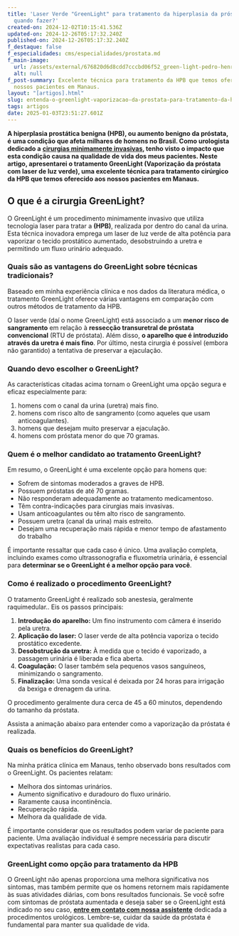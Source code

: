 ```yaml
---
title: 'Laser Verde "GreenLight" para tratamento da hiperplasia da próstata:
  quando fazer?'
created-on: 2024-12-02T10:15:41.536Z
updated-on: 2024-12-26T05:17:32.240Z
published-on: 2024-12-26T05:17:32.240Z
f_destaque: false
f_especialidades: cms/especialidades/prostata.md
f_main-image:
  url: /assets/external/676820d6d8cdd7cccbd06f52_green-light-pedro-henrique.jpg
  alt: null
f_post-summary: Excelente técnica para tratamento da HPB que temos oferecido aos
  nossos pacientes em Manaus.
layout: "[artigos].html"
slug: entenda-o-greenlight-vaporizacao-da-prostata-para-tratamento-da-hiperplasia-prostatica-benigna
tags: artigos
date: 2025-01-03T23:51:27.601Z
---
```

**A hiperplasia prostática benigna (HPB), ou aumento benigno da próstata, é uma condição que afeta milhares de homens no Brasil. Como urologista dedicado a** **[cirurgias minimamente invasivas](https://uroconsult.com.br/artigos/cirurgia-robotica-para-cancer-de-prostata-vantagens-e-desvantagens/), tenho visto o impacto que esta condição causa na qualidade de vida dos meus pacientes. Neste artigo, apresentarei o tratamento GreenLight (Vaporização da próstata com laser de luz verde), uma excelente técnica para tratamento cirúrgico da HPB que temos oferecido aos nossos pacientes em Manaus.**

## **O que é a cirurgia GreenLight?**

O GreenLight é um procedimento minimamente invasivo que utiliza tecnologia laser para tratar a **(HPB)**, realizada por dentro do canal da urina. Esta técnica inovadora emprega um laser de luz verde de alta potência para vaporizar o tecido prostático aumentado, desobstruindo a uretra e permitindo um fluxo urinário adequado. 

### **Quais são as vantagens do GreenLight sobre técnicas tradicionais?**

Baseado em minha experiência clínica e nos dados da literatura médica, o tratamento GreenLight oferece várias vantagens em comparação com outros métodos de tratamento da HPB.

O laser verde (daí o nome GreenLight) está associado a um **menor risco de sangramento** em relação à **ressecção transuretral de próstata convencional** (RTU de próstata). Além disso, **o aparelho que é introduzido através da uretra é mais fino**. Por último, nesta cirurgia é possível (embora não garantido) a tentativa de preservar a ejaculação.

### **Quando devo escolher o GreenLight?**

As características citadas acima tornam o GreenLight uma opção segura e eficaz especialmente para:

1. homens com o canal da urina (uretra) mais fino.
2. homens com risco alto de sangramento (como aqueles que usam anticoagulantes).
3. homens que desejam muito preservar a ejaculação.
4. homens com próstata menor do que 70 gramas.



### **Quem é o melhor candidato ao tratamento GreenLight?**

Em resumo, o GreenLight é uma excelente opção para homens que:

* Sofrem de sintomas moderados a graves de HPB.
* Possuem próstatas de até 70 gramas.
* Não responderam adequadamente ao tratamento medicamentoso.
* Têm contra-indicações para cirurgias mais invasivas.
* Usam anticoagulantes ou têm alto risco de sangramento.
* Possuem uretra (canal da urina) mais estreito.
* Desejam uma recuperação mais rápida e menor tempo de afastamento do trabalho

É importante ressaltar que cada caso é único. Uma avaliação completa, incluindo exames como ultrassonografia e fluxometria urinária, é essencial para **determinar se o GreenLight é a melhor opção para você**.

### **Como é realizado o procedimento GreenLight?**

O tratamento GreenLight é realizado sob anestesia, geralmente raquimedular.. Eis os passos principais:

1. **Introdução do aparelho:** Um fino instrumento com câmera é inserido pela uretra.
2. **Aplicação do laser:** O laser verde de alta potência vaporiza o tecido prostático excedente.
3. **Desobstrução da uretra:** À medida que o tecido é vaporizado, a passagem urinária é liberada e fica aberta.
4. **Coagulação:** O laser também sela pequenos vasos sanguíneos, minimizando o sangramento.
5. **Finalização:** Uma sonda vesical é deixada por 24 horas para irrigação da bexiga e drenagem da urina.

O procedimento geralmente dura cerca de 45 a 60 minutos, dependendo do tamanho da próstata.

Assista a animação abaixo para entender como a vaporização da próstata é realizada.

### **Quais os benefícios do GreenLight?**

Na minha prática clínica em Manaus, tenho observado bons resultados com o GreenLight. Os pacientes relatam:

* Melhora dos sintomas urinários.
* Aumento significativo e duradouro do fluxo urinário.
* Raramente causa incontinência.
* Recuperação rápida.
* Melhora da qualidade de vida.

É importante considerar que os resultados podem variar de paciente para paciente. Uma avaliação individual é sempre necessária para discutir expectativas realistas para cada caso.

### **GreenLight como opção para tratamento da HPB**

O GreenLight não apenas proporciona uma melhora significativa nos sintomas, mas também permite que os homens retornem mais rapidamente às suas atividades diárias, com bons resultados funcionais. Se você sofre com sintomas de próstata aumentada e deseja saber se o GreenLight está indicado no seu caso, **[entre em contato com nossa assistente](https://api.whatsapp.com/send?phone=5592982252490)** dedicada a procedimentos urológicos. Lembre-se, cuidar da saúde da próstata é fundamental para manter sua qualidade de vida.